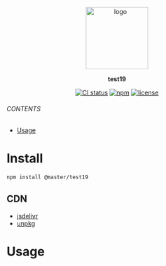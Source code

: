 <br><br>
<p align="center">
    <img src="https://raw.githubusercontent.com/master-style/package/document/images/logo-and-text.svg" alt="logo" width="142">
</p>
<p align="center">
    <b><!-- name -->test19<!----></b>
</p>
<p align="center"><!-- package.description --><!----></p>
<p align="center"><!-- badges.map((badge) => `<a href="${badge.href}"><img src="${badge.src}" alt="${badge.alt}"></a>`).join('&nbsp;')--><a href="https://circleci.com/gh/1tryer/workflows/test19/tree/main"><img src="https://img.shields.io/circleci/build/github/1tryer/test19/main.svg?logo=circleci&logoColor=fff&label=CircleCI" alt="CI status"></a>&nbsp;<a href="https://www.npmjs.com/@master/test19"><img src="https://img.shields.io/npm/v/@master/test19.svg?logo=npm&logoColor=fff&label=NPM&color=limegreen" alt="npm"></a>&nbsp;<a href="https://github.com/1tryer/test19/blob/main/LICENSE"><img src="https://img.shields.io/github/license/1tryer/test19" alt="license"></a><!----></p>

###### CONTENTS
- [Usage](#usage)

# Install
```sh
npm install @master/test19
```
## CDN
<!-- cdns.map((cdn) => `\n- [${cdn.name}](${cdn.href})`).join('') -->
- [jsdelivr](https://www.jsdelivr.com/package/npm/@master/test19)
- [unpkg](https://unpkg.com/@master/test19)<!---->

# Usage